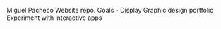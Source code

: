 Miguel Pacheco Website repo. 
Goals - 
Display Graphic design portfolio
Experiment with interactive apps 
